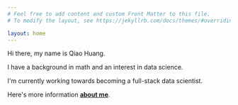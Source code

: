 ```yaml
---
# Feel free to add content and custom Front Matter to this file.
# To modify the layout, see https://jekyllrb.com/docs/themes/#overriding-theme-defaults

layout: home
---
```

Hi there, my name is Qiao Huang.

I have a background in math and an interest in data science.

I'm currently working towards becoming a full-stack data scientist.

Here's more information __[about me](/about.markdown)__.
